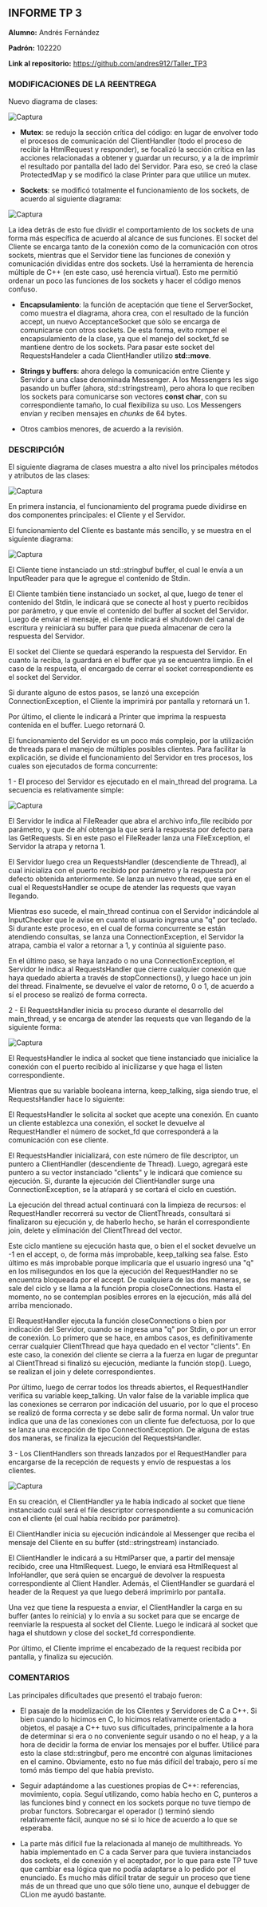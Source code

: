 ## **INFORME TP 3**

**Alumno:** Andrés Fernández

**Padrón:** 102220

**Link al repositorio:** https://github.com/andres912/Taller_TP3


### **MODIFICACIONES DE LA REENTREGA**

Nuevo diagrama de clases:

![Captura](capturas/diagramaDeClases.jpg)

* **Mutex**: se redujo la sección crítica del código: en lugar de envolver todo el procesos de comunicación del ClientHandler (todo el proceso de recibir la HtmlRequest y responder), se focalizó la sección crítica en las acciones relacionadas a obtener y guardar un recurso, y a la de imprimir el resultado por pantalla del lado del Servidor. Para eso, se creó la clase ProtectedMap y se modificó la clase Printer para que utilice un mutex.

* **Sockets**: se modificó totalmente el funcionamiento de los sockets, de acuerdo al siguiente diagrama:

![Captura](capturas/sockets.jpg)

La idea detrás de esto fue dividir el comportamiento de los sockets de una forma más específica de acuerdo al alcance de sus funciones. El socket del Cliente se encarga tanto de la conexión como de la comunicación con otros sockets, mientras que el Servidor tiene las funciones de conexión y comunicación divididas entre dos sockets. Usé la herramienta de herencia múltiple de C++ (en este caso, usé herencia virtual). Esto me permitió ordenar un poco las funciones de los sockets y hacer el código menos confuso.

* **Encapsulamiento**: la función de aceptación que tiene el ServerSocket, como muestra el diagrama, ahora crea, con el resultado de la función accept, un nuevo AcceptanceSocket que sólo se encarga de comunicarse con otros sockets. De esta forma, evito romper el encapsulamiento de la clase, ya que el manejo del socket_fd se mantiene dentro de los sockets. Para pasar este socket del RequestsHandeler a cada ClientHandler utilizo **std::move**.

* **Strings y buffers**: ahora delego la comunicación entre Cliente y Servidor a una clase denominada Messenger. A los Messengers les sigo pasando un buffer (ahora, std::stringstream), pero ahora lo que reciben los sockets para comunicarse son vectores **const char**, con su correspondiente tamaño, lo cual flexibiliza su uso. Los Messengers envían y reciben mensajes en *chunks* de 64 bytes.

* Otros cambios menores, de acuerdo a la revisión.

### **DESCRIPCIÓN**


El siguiente diagrama de clases muestra a alto nivel los principales métodos y atributos de las clases:

![Captura](capturas/diagramaDeClases.jpg)

En primera instancia, el funcionamiento del programa puede dividirse en dos componentes principales: el Cliente y el Servidor.

El funcionamiento del Cliente es bastante más sencillo, y se muestra en el siguiente diagrama:

![Captura](capturas/secuenciaClient.png)

El Cliente tiene instanciado un std::stringbuf buffer, el cual le envía a un InputReader para que le agregue el contenido de Stdin.

El Cliente también tiene instanciado un socket, al que, luego de tener el contenido del Stdin, le indicará que se conecte al host y puerto recibidos por parámetro, y que envíe el contenido del buffer al socket del Servidor. Luego de enviar el mensaje, el cliente indicará el shutdown del canal de escritura y reiniciará su buffer para que pueda almacenar de cero la respuesta del Servidor.

El socket del Cliente se quedará esperando la respuesta del Servidor. En cuanto la reciba, la guardará en el buffer que ya se encuentra limpio. En el caso de la respuesta, el encargado de cerrar el socket correspondiente es el socket del Servidor.


Si durante alguno de estos pasos, se lanzó una excepción ConnectionException, el Cliente la imprimirá por pantalla y retornará un 1.

Por último, el cliente le indicará a Printer que imprima la respuesta contenida en el buffer. Luego retornará 0.

El funcionamiento del Servidor es un poco más complejo, por la utilización de threads para el manejo de múltiples posibles clientes. Para facilitar la explicación, se divide el funcionamiento del Servidor en tres procesos, los cuales son ejecutados de forma concurrente:


1 - El proceso del Servidor es ejecutado en el main_thread del programa. La secuencia es relativamente simple:

![Captura](capturas/secuenciaServer.png)

El Servidor le indica al FileReader que abra el archivo info_file recibido por parámetro, y que de ahí obtenga la que será la respuesta por defecto para las GetRequests. Si en este paso el FileReader lanza una FileException, el Servidor la atrapa y retorna 1.

El Servidor luego crea un RequestsHandler (descendiente de Thread), al cual inicializa con el puerto recibido por parámetro y la respuesta por defecto obtenida anteriormente. Se lanza un nuevo thread, que será en el cual el RequestsHandler se ocupe de atender las requests que vayan llegando.

Mientras eso sucede, el main_thread continua con el Servidor indicándole al InputChecker que le avise en cuanto el usuario ingresa una "q" por teclado. Si durante este proceso, en el cual de forma concurrente se están atendiendo consultas, se lanza una ConnectionException, el Servidor la atrapa, cambia el valor a retornar a 1, y continúa al siguiente paso.

En el último paso, se haya lanzado o no una ConnectionException, el Servidor le indica al RequestsHandler que cierre cualquier conexión que haya quedado abierta a través de stopConnections(), y luego hace un join del thread. Finalmente, se devuelve el valor de retorno, 0 o 1, de acuerdo a sí el proceso se realizó de forma correcta.

2 - El RequestsHandler inicia su proceso durante el desarrollo del main_thread, y se encarga de atender las requests que van llegando de la siguiente forma:

![Captura](capturas/secuenciaRequestsHandler.png)

El RequestsHandler le indica al socket que tiene instanciado que inicialice la conexión con el puerto recibido al inicilizarse y que haga el listen correspondiente.

Mientras que su variable booleana interna, keep_talking, siga siendo true, el RequestsHandler hace lo siguiente:

El RequestsHandler le solicita al socket que acepte una conexión. En cuanto un cliente establezca una conexión, el socket le devuelve al RequestHandler el número de socket_fd que corresponderá a la comunicación con ese cliente.

El RequestsHandler inicializará, con este número de file descriptor, un puntero a ClientHandler (descendiente de Thread). Luego, agregará este puntero a su vector instanciado "clients" y le indicará que comience su ejecución. Si, durante la ejecución del ClientHandler surge una ConnectionException, se la atŕapará y se cortará el ciclo en cuestión.

La ejecución del thread actual continuará con la limpieza de recursos: el RequestHandler recorrerá su vector de ClientThreads, consultará si finalizaron su ejecución y, de haberlo hecho, se harán el correspondiente join, delete y eliminación del ClientThread del vector.

Este ciclo mantiene su ejecución hasta que, o bien el el socket devuelve un -1 en el accept, o, de forma más improbable, keep_talking sea false. Esto último es más improbable porque implicaría que el usuario ingresó una "q" en los milisegundos en los que la ejecución del RequestHandler no se encuentra bloqueada por el accept. De cualquiera de las dos maneras, se sale del ciclo y se llama a la función propia closeConnections. Hasta el momento, no se contemplan posibles errores en la ejecución, más allá del arriba mencionado.

El RequestHandler ejecuta la función closeConnections o bien por indicación del Servidor, cuando se ingresa una "q" por Stdin, o por un error de conexión. Lo primero que se hace, en ambos casos, es definitivamente cerrar cualquier ClientThread que haya quedado en el vector "clients". En este caso, la conexión del cliente se cierra a la fuerza en lugar de preguntar al ClientThread si finalizó su ejecución, mediante la función stop(). Luego, se realizan el join y delete correspondientes.

Por último, luego de cerrar todos los threads abiertos, el RequestHandler verifica su variable keep_talking. Un valor false de la variable implica que las conexiones se cerraron por indicación del usuario, por lo que el proceso se realizó de forma correcta y se debe salir de forma normal. Un valor true indica que una de las conexiones con un cliente fue defectuosa, por lo que se lanza una excepción de tipo ConnectionException. De alguna de estas dos maneras, se finaliza la ejecución del RequestsHandler.

3 - Los ClientHandlers son threads lanzados por el RequestHandler para encargarse de la recepción de requests y envío de respuestas a los clientes.

![Captura](capturas/secuenciaClientHandler.png)

En su creación, el ClientHandler ya le había indicado al socket que tiene instanciado cuál será el file descriptor correspondiente a su comunicación con el cliente (el cual había recibido por parámetro).

El ClientHandler inicia su ejecución indicándole al Messenger que reciba el mensaje del Cliente en su buffer (std::stringstream) instanciado.

El ClientHandler le indicará a su HtmlParser que, a partir del mensaje recibido, cree una HtmlRequest. Luego, le enviará esa HtmlRequest al InfoHandler, que será quien se encargué de devolver la respuesta correspondiente al Client Handler. Además, el ClientHandler se guardará el header de la Request ya que luego deberá imprimirlo por pantalla.

Una vez que tiene la respuesta a enviar, el ClientHandler la carga en su buffer (antes lo reinicia) y lo envía a su socket para que se encarge de reenviarle la respuesta al socket del Cliente. Luego le indicará al socket que haga el shutdown y close del socket_fd correspondiente.

Por último, el Cliente imprime el encabezado de la request recibida por pantalla, y finaliza su ejecución.


### **COMENTARIOS**

Las principales dificultades que presentó el trabajo fueron:

* El pasaje de la modelización de los Clientes y Servidores de C a C++. Si bien cuando lo hicimos en C, lo hicimos relativamente orientado a objetos, el pasaje a C++ tuvo sus dificultades, principalmente a la hora de determinar si era o no conveniente seguir usando o no el heap, y a la hora de decidir la forma de enviar los mensajes por el buffer. Utilicé para esto la clase std::stringbuf, pero me encontré con algunas limitaciones en el camino. Obviamente, esto no fue más difícil del trabajo, pero sí me tomó más tiempo del que había previsto.

* Seguir adaptándome a las cuestiones propias de C++: referencias, movimiento, copia. Seguí utilizando, como había hecho en C, punteros a las funciones bind y connect en los sockets porque no tuve tiempo de probar functors. Sobrecargar el operador () terminó siendo relativamente fácil, aunque no sé si lo hice de acuerdo a lo que se esperaba.

* La parte más difícil fue la relacionada al manejo de multithreads. Yo había implementado en C a cada Server para que tuviera instanciados dos sockets, el de conexión y el aceptador, por lo que para este TP tuve que cambiar esa lógica que no podía adaptarse a lo pedido por el enunciado. Es mucho más difícil tratar de seguir un proceso que tiene más de un thread que uno que sólo tiene uno, aunque el debugger de CLion me ayudó bastante.



